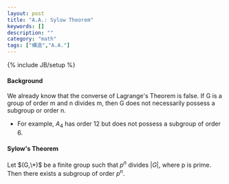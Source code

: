 ```yaml
---
layout: post
title: "A.A.: Sylow Theorem"
keywords: []
description: ""
category: "math"
tags: ["構造","A.A."]
---
```

{% include JB/setup %}


#### Background
We already know that the converse of Lagrange's Theorem is false. If G is a
group of order m and n divides m, then G does not necessarily possess a subgroup
or order n.
- For example, $A_4$ has order 12 but does not possess a subgroup of order 6.



#### Sylow's Theorem
Let $(G,\*)$ be a finite group such that $p^n$ divides $|G|$, where p is prime.
Then there exists a subgroup of order $p^n$.
